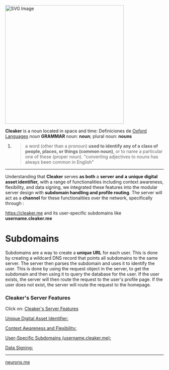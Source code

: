 <img src="https://suign.github.io/assets/imgs/theVault-removebg-preview.png" alt="SVG Image" width="377" height="377" aligned="left">

**Cleaker** is a noun located in space and time:
Definiciones de [Oxford Languages](https://languages.oup.com/google-dictionary-en)
*noun*
**GRAMMAR**
noun: **noun**; plural noun: **nouns**

1. > a word (other than a pronoun) **used to identify any of a class of people, places, or things (common noun)**, or to name a particular one of these (proper noun).
   > "converting adjectives to nouns has always been common in English"
---------
Understanding that **Cleaker** serves **as both** a **server** **and** **a** **unique digital asset identifier,** with a range of functionalities including context awareness, flexibility, and data signing, we integrated these features into the modular server design with **subdomain handling and profile routing**. The server will act as a **channel** for these functionalities over the network, specifically through :

https://cleaker.me and its user-specific subdomains like **username.cleaker.me**

# Subdomains
Subdomains are a way to create a **unique URL** for each user. This is done by creating a wildcard DNS record that points all subdomains to the same server. The server then parses the subdomain and uses it to identify the user. This is done by using the request object in the server, to get the subdomain and then using it to query the database for the user. If the user exists, the server will then route the request to the user's profile page. If the user does not exist, the server will route the request to the homepage.

### Cleaker's Server Features

Click on: [Cleaker's Server Features](https://sites.google.com/view/coursesneuronsme/education/cleaker)

[Unique Digital Asset Identifier:](https://sites.google.com/view/coursesneuronsme/education/cleaker#h.xjnhfn2q8pow)

[Context Awareness and Flexibility:](https://sites.google.com/view/coursesneuronsme/education/cleaker#h.vwxtq8zok5f)

[User-Specific Subdomains (username.cleaker.me):](https://sites.google.com/view/coursesneuronsme/education/cleaker#h.160fequ330vi)

[Data Signing:](https://sites.google.com/view/coursesneuronsme/education/cleaker#h.brenyppcw5er)

-------

[neurons.me](https://neurons.me)